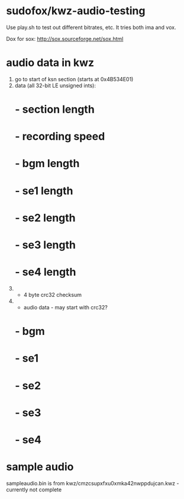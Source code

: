 # sudofox/kwz-audio-testing

Use play.sh to test out different bitrates, etc. It tries both ima and vox.

Dox for sox: http://sox.sourceforge.net/sox.html

# audio data in kwz

1) go to start of ksn section (starts at 0x4B534E01)
2) data (all 32-bit LE unsigned ints):
	# - section length
	# - recording speed
	# - bgm length
	# - se1 length
	# - se2 length
	# - se3 length
	# - se4 length
3) - 4 byte crc32 checksum
4) - audio data - may start with crc32?
	# - bgm
	# - se1
	# - se2
	# - se3
	# - se4

# sample audio

sampleaudio.bin is from kwz/cmzcsupxfxu0xmka42nwppdujcan.kwz - currently not complete
